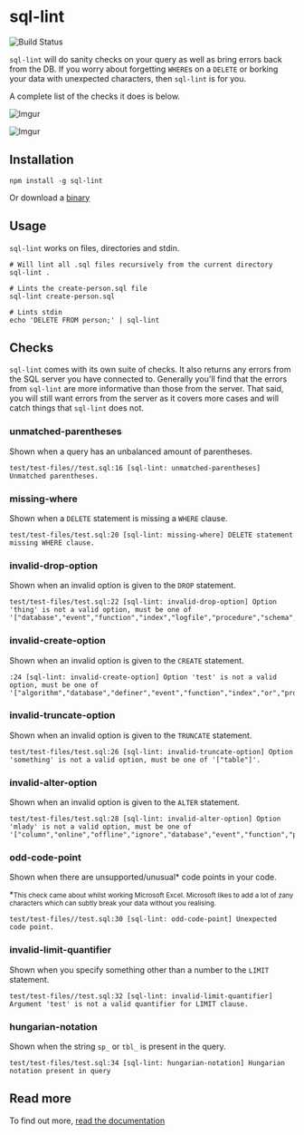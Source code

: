 # sql-lint

![Build Status](https://travis-ci.org/joereynolds/sql-lint.svg?branch=typescript)

`sql-lint` will do sanity checks on your query as well as bring errors back from the DB.
If you worry about forgetting `WHERE`s on a `DELETE` or borking your data with unexpected characters, then `sql-lint` is for you.

A complete list of the checks it does is below.

![Imgur](https://i.imgur.com/rJ3h34b.png)

![Imgur](https://i.imgur.com/nqi1MnT.gif)


## Installation

```
npm install -g sql-lint
```

Or download a [binary](https://github.com/joereynolds/sql-lint/releases)  

## Usage

`sql-lint` works on files, directories and stdin.

```
# Will lint all .sql files recursively from the current directory
sql-lint .

# Lints the create-person.sql file
sql-lint create-person.sql

# Lints stdin
echo 'DELETE FROM person;' | sql-lint
```

## Checks

`sql-lint` comes with its own suite of checks. It
also returns any errors from the SQL server you have connected to. Generally
you'll find that the errors from `sql-lint` are more informative than those from
the server. That said, you will still want errors from the server as it covers
more cases and will catch things that `sql-lint` does not.

### unmatched-parentheses

Shown when a query has an unbalanced amount of parentheses.

```
test/test-files//test.sql:16 [sql-lint: unmatched-parentheses] Unmatched parentheses.
```

### missing-where

Shown when a `DELETE` statement is missing a `WHERE` clause.

```
test/test-files/test.sql:20 [sql-lint: missing-where] DELETE statement missing WHERE clause.
```

### invalid-drop-option

Shown when an invalid option is given to the `DROP` statement.

```
test/test-files/test.sql:22 [sql-lint: invalid-drop-option] Option 'thing' is not a valid option, must be one of '["database","event","function","index","logfile","procedure","schema","server","table","view","tablespace","trigger"]'.
```

### invalid-create-option

Shown when an invalid option is given to the `CREATE` statement.

```
:24 [sql-lint: invalid-create-option] Option 'test' is not a valid option, must be one of '["algorithm","database","definer","event","function","index","or","procedure","server","table","tablespace","temporary","trigger","user","unique","view"]'.
```

### invalid-truncate-option

Shown when an invalid option is given to the `TRUNCATE` statement.

```
test/test-files/test.sql:26 [sql-lint: invalid-truncate-option] Option 'something' is not a valid option, must be one of '["table"]'.
```

### invalid-alter-option

Shown when an invalid option is given to the `ALTER` statement.

```
test/test-files/test.sql:28 [sql-lint: invalid-alter-option] Option 'mlady' is not a valid option, must be one of '["column","online","offline","ignore","database","event","function","procedure","server","table","tablespace","view"]'.
```

### odd-code-point

Shown when there are unsupported/unusual* code points in your code.

*<small>This check came about whilst working Microsoft Excel. Microsoft likes to
add a lot of zany characters which can subtly break your data without you
realising.</small>

```
test/test-files//test.sql:30 [sql-lint: odd-code-point] Unexpected code point.
```

### invalid-limit-quantifier

Shown when you specify something other than a number to the `LIMIT` statement.

```
test/test-files//test.sql:32 [sql-lint: invalid-limit-quantifier] Argument 'test' is not a valid quantifier for LIMIT clause.
```

### hungarian-notation

Shown when the string `sp_` or `tbl_` is present in the query.
```
test/test-files/test.sql:34 [sql-lint: hungarian-notation] Hungarian notation present in query
```


## Read more

To find out more, [read the documentation](https://sql-lint.readthedocs.io/)
